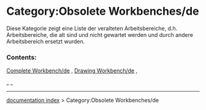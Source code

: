 # Category:Obsolete Workbenches/de
Diese Kategorie zeigt eine Liste der veralteten Arbeitsbereiche, d.h. Arbeitsbereiche, die alt sind und nicht gewartet werden und durch andere Arbeitsbereich ersetzt wurden.

### Contents:

[Complete Workbench/de](Complete_Workbench/de.md) , [Drawing Workbench/de](Drawing_Workbench/de.md) ,

_ _

---
[documentation index](../README.md) > Category:Obsolete Workbenches/de
